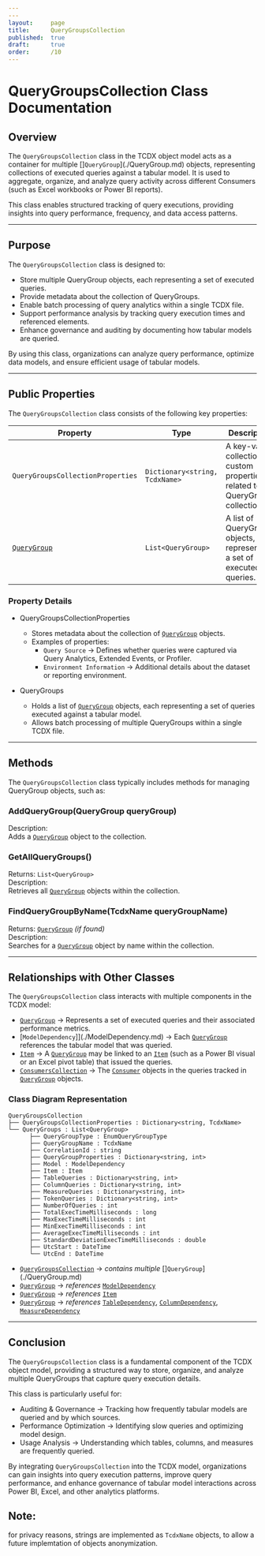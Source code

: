 ```yaml
---
---
layout:     page
title:      QueryGroupsCollection
published:  true
draft:      true
order:      /10
---
```


# QueryGroupsCollection Class Documentation

## Overview
The `QueryGroupsCollection` class in the TCDX object model acts as a container for multiple []`QueryGroup`](./QueryGroup.md) objects, representing collections of executed queries against a tabular model. It is used to aggregate, organize, and analyze query activity across different Consumers (such as Excel workbooks or Power BI reports). 

This class enables structured tracking of query executions, providing insights into query performance, frequency, and data access patterns.

---

## Purpose
The `QueryGroupsCollection` class is designed to:
- Store multiple QueryGroup objects, each representing a set of executed queries.
- Provide metadata about the collection of QueryGroups.
- Enable batch processing of query analytics within a single TCDX file.
- Support performance analysis by tracking query execution times and referenced elements.
- Enhance governance and auditing by documenting how tabular models are queried.

By using this class, organizations can analyze query performance, optimize data models, and ensure efficient usage of tabular models.

---

## Public Properties
The `QueryGroupsCollection` class consists of the following key properties:

| Property                           | Type                                       | Description       |
|------------------------------------|--------------------------------------------|-------------------|
| `QueryGroupsCollectionProperties` | `Dictionary<string, TcdxName>`             | A key-value collection of custom properties related to the QueryGroups collection. |
| [`QueryGroup`](./QueryGroup.md)                      | `List<QueryGroup>`                         | A list of QueryGroup objects, each representing a set of executed queries. |

### Property Details
- QueryGroupsCollectionProperties
  - Stores metadata about the collection of [`QueryGroup`](./QueryGroup.md) objects.
  - Examples of properties:
    - `Query Source` → Defines whether queries were captured via Query Analytics, Extended Events, or Profiler.
    - `Environment Information` → Additional details about the dataset or reporting environment.

- QueryGroups
  - Holds a list of [`QueryGroup`](./QueryGroup.md) objects, each representing a set of queries executed against a tabular model.
  - Allows batch processing of multiple QueryGroups within a single TCDX file.

---

## Methods
The `QueryGroupsCollection` class typically includes methods for managing QueryGroup objects, such as:

### AddQueryGroup(QueryGroup queryGroup)
Description:  
Adds a [`QueryGroup`](./QueryGroup.md) object to the collection.

### GetAllQueryGroups()
Returns: `List<QueryGroup>`  
Description:  
Retrieves all [`QueryGroup`](./QueryGroup.md) objects within the collection.

### FindQueryGroupByName(TcdxName queryGroupName)
Returns: [`QueryGroup`](./QueryGroup.md) *(if found)*  
Description:  
Searches for a [`QueryGroup`](./QueryGroup.md) object by name within the collection.

---

## Relationships with Other Classes
The `QueryGroupsCollection` class interacts with multiple components in the TCDX model:

- [`QueryGroup`](./QueryGroup.md) → Represents a set of executed queries and their associated performance metrics.
- [`ModelDependency`]](./ModelDependency.md) → Each [`QueryGroup`](./QueryGroup.md) references the tabular model that was queried.
- [`Item`](./Item.md) → A [`QueryGroup`](./QueryGroup.md) may be linked to an [`Item`](./Item.md) (such as a Power BI visual or an Excel pivot table) that issued the queries.
- [`ConsumersCollection`](./ConsumersCollection.md) → The [`Consumer`](./Consumer.md) objects in the queries tracked in [`QueryGroup`](./QueryGroup.md) objects.

### Class Diagram Representation
```
QueryGroupsCollection
├── QueryGroupsCollectionProperties : Dictionary<string, TcdxName>
└── QueryGroups : List<QueryGroup>
      ├── QueryGroupType : EnumQueryGroupType
      ├── QueryGroupName : TcdxName
      ├── CorrelationId : string
      ├── QueryGroupProperties : Dictionary<string, int>
      ├── Model : ModelDependency
      ├── Item : Item
      ├── TableQueries : Dictionary<string, int>
      ├── ColumnQueries : Dictionary<string, int>
      ├── MeasureQueries : Dictionary<string, int>
      ├── TokenQueries : Dictionary<string, int>
      ├── NumberOfQueries : int
      ├── TotalExecTimeMilliseconds : long
      ├── MaxExecTimeMilliseconds : int
      ├── MinExecTimeMilliseconds : int
      ├── AverageExecTimeMilliseconds : int
      ├── StandardDeviationExecTimeMilliseconds : double
      ├── UtcStart : DateTime
      └── UtcEnd : DateTime
```
- [`QueryGroupsCollection`](./QueryGroupsCollection.md) → *contains multiple* []`QueryGroup`](./QueryGroup.md)
- [`QueryGroup`](./QueryGroup.md) → *references* [`ModelDependency`](./ModelDependency.md)
- [`QueryGroup`](./QueryGroup.md) → *references* [`Item`](./Item.md)
- [`QueryGroup`](./QueryGroup.md) → *references* [`TableDependency`](./TableDependency.md), [`ColumnDependency`](./ColumnDependency.md), [`MeasureDependency`](./MeasureDependency.md)

---

## Conclusion
The `QueryGroupsCollection` class is a fundamental component of the TCDX object model, providing a structured way to store, organize, and analyze multiple QueryGroups that capture query execution details.

This class is particularly useful for:
- Auditing & Governance → Tracking how frequently tabular models are queried and by which sources.
- Performance Optimization → Identifying slow queries and optimizing model design.
- Usage Analysis → Understanding which tables, columns, and measures are frequently queried.

By integrating `QueryGroupsCollection` into the TCDX model, organizations can gain insights into query execution patterns, improve query performance, and enhance governance of tabular model interactions across Power BI, Excel, and other analytics platforms.

## Note: 
for privacy reasons, strings are implemented as `TcdxName` objects, to allow a future implemtation of objects anonymization.